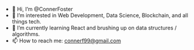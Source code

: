 - 👋 Hi, I’m @ConnerFoster
- 👀 I’m interested in Web Development, Data Science, Blockchain, and all things tech.
- 🌱 I’m currently learning React and brushing up on data structures / algorithms.
- 📫 How to reach me: connerf99@gmail.com

<!---
ConnerFoster/ConnerFoster is a ✨ special ✨ repository because its `README.md` (this file) appears on your GitHub profile.
You can click the Preview link to take a look at your changes.
--->
